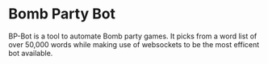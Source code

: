# Bomb Party Bot
 BP-Bot is a tool to automate Bomb party games. It picks from a word list of over 50,000 words while making use of websockets to be the most efficent bot available.
